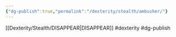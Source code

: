 ```yaml
---
{"dg-publish":true,"permalink":"/dexterity/stealth/ambusher/"}
---
```


[[Dexterity/Stealth/DISAPPEAR\|DISAPPEAR]]
#dexterity #dg-publish